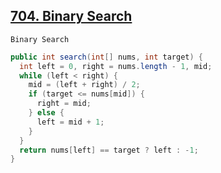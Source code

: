 [704. Binary Search](https://leetcode.com/problems/binary-search/)
---

`Binary Search`

```java
public int search(int[] nums, int target) {
  int left = 0, right = nums.length - 1, mid;
  while (left < right) {
    mid = (left + right) / 2;
    if (target <= nums[mid]) {
      right = mid;
    } else {
      left = mid + 1;
    }
  }
  return nums[left] == target ? left : -1;
}
```
